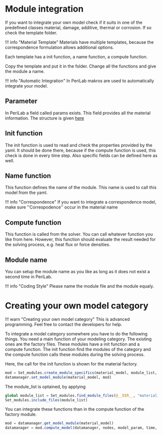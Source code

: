 # Module integration
If you want to integrate your own model check if it suits in one of the predefined classes material, damage, additive, thermal or corrosion. If so check the template folder.

!!! info "Material Template"
    Materials have multiple templates, because the correspondence formulation allows additional options.

Each template has a init function, a name function, a compute function.

Copy the template and put it in the folder. Change all the functions and give the module a name.

!!! info "Automatic Integration"
    In PeriLab makros are used to automatically integrate your model.

## Parameter
In PeriLab a field called params exists. This field provides all the material information. The structure is given [here](@ref "Parameters")

## Init function
The init function is used to read and check the  properties provided by the yaml. It should be done there, because if the compute function is used, this check is done in every time step. Also specific fields can be defined here as well.

## Name function
This function defines the name of the module. This name is used to call this model from the yaml.

!!! info "Correspondence"
    If you want to integrate a correspondence model, make sure ''Correspodence'' occur in the material name

## Compute function
This function is called from the solver. You can call whatever function you like from here. However, this function should evaluate the result needed for the solving process, e.g. heat flux or force densities.

## Module name
You can setup the module name as you like as long as it does not exist a second time in PeriLab.

!!! info "Coding Style"
    Please name the module file and the module equaly.

# Creating your own model category
!!! warn "Creating your own model category"
    This is advanced programming. Feel free to contact the developers for help.

To integrate a model category somewhere you have to do the following things. You need a main function of your modeling category. The existing ones are the factory files. These modules have a init function and a compute function. The init function find the modules of the category and the compute function calls these modules during the solving process.

Here, the call for the init function is shown for the material factory.

```julia
mod = Set_modules.create_module_specifics(material_model, module_list, "material_name")
datamanager.set_model_module(material_model, mod)
```

The module_list is optained, by applying

```julia
global module_list = Set_modules.find_module_files(@__DIR__, "material_name")
Set_modules.include_files(module_list)
```

You can integrate these functions than in the compute function of the factory module.

```julia
mod = datamanager.get_model_module(material_model)
datamanager = mod.compute_model(datamanager, nodes, model_param, time, dt, to)
```

